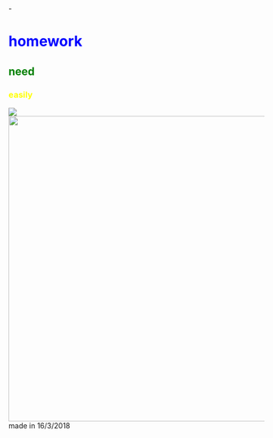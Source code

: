 -<!DOCTYPE html>
<html>
<head>
  <meta charset="utf-8">
<title>welcome</title>
  <body>
<h1 style="color: blue">homework</h1>
<h2 style="color: green">need</h2>
<h3 style="color: yellow">easily</h3>
<img src="https://ss0.baidu.com/6ONWsjip0QIZ8tyhnq/it/u=4146661782,2770690687&fm=173&s=09124F919EB24FB7CE8C3CC00300B032&w=400&h=235&img.JPEG">
<img style=width="400" height="600" src="https://img1.pixpo.net/img/2a/5/0h441gc9pl/sg_0H441GC9PL.jpg">
<fin>made in 16/3/2018</fin>
</body>
</html>
